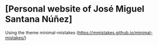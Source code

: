 # [Personal website of José Miguel Santana Núñez]

Using the theme minimal-mistakes (https://mmistakes.github.io/minimal-mistakes/)
